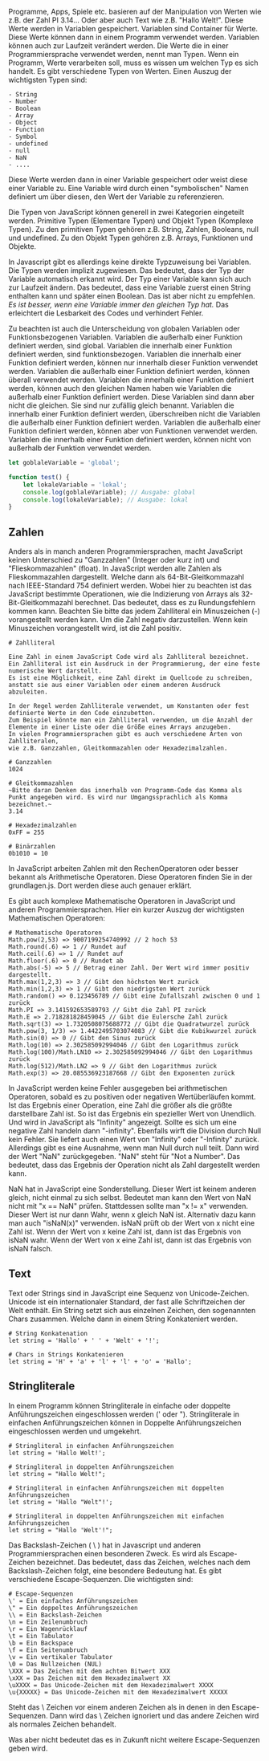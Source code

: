 Programme, Apps, Spiele etc. basieren auf der Manipulation von Werten wie z.B. der Zahl PI 3.14...
Oder aber auch Text wie z.B. "Hallo Welt!". Diese Werte werden in Variablen gespeichert. Variablen sind Container für Werte. Diese Werte können dann in einem Programm verwendet werden. Variablen können auch zur Laufzeit verändert werden. Die Werte die in einer Programmiersprache verwendet werden, nennt man Typen. Wenn ein Programm, Werte verarbeiten soll, muss es wissen um welchen Typ es sich handelt. Es gibt verschiedene Typen von Werten. Einen Auszug der wichtigsten Typen sind:

```quote
- String
- Number
- Boolean
- Array
- Object
- Function
- Symbol
- undefined
- null
- NaN
- ....
```

Diese Werte werden dann in einer Variable gespeichert oder weist diese einer Variable zu. Eine Variable wird durch einen "symbolischen" Namen definiert um über diesen, den Wert der Variable zu referenzieren.

Die Typen von JavaScript können generell in zwei Kategorien eingeteilt werden. Primitive Typen (Elementare Typen) und Objekt Typen (Komplexe Typen). Zu den primitiven Typen gehören z.B. String, Zahlen, Booleans, null und undefined. Zu den Objekt Typen gehören z.B. Arrays, Funktionen und Objekte.

In Javascript gibt es allerdings keine direkte Typzuweisung bei Variablen. Die Typen werden implizit zugewiesen. Das bedeutet, dass der Typ der Variable automatisch erkannt wird. Der Typ einer Variable kann sich auch zur Laufzeit ändern. Das bedeutet, dass eine Variable zuerst einen String enthalten kann und später einen Boolean. Das ist aber nicht zu empfehlen. _Es ist besser, wenn eine Variable immer den gleichen Typ hat._ Das erleichtert die Lesbarkeit des Codes und verhindert Fehler.

Zu beachten ist auch die Unterscheidung von globalen Variablen oder Funktionsbezogenen Variablen. Variablen die außerhalb einer Funktion definiert werden, sind global. Variablen die innerhalb einer Funktion definiert werden, sind funktionsbezogen. Variablen die innerhalb einer Funktion definiert werden, können nur innerhalb dieser Funktion verwendet werden. Variablen die außerhalb einer Funktion definiert werden, können überall verwendet werden. Variablen die innerhalb einer Funktion definiert werden, können auch den gleichen Namen haben wie Variablen die außerhalb einer Funktion definiert werden. Diese Variablen sind dann aber nicht die gleichen. Sie sind nur zufällig gleich benannt. Variablen die innerhalb einer Funktion definiert werden, überschreiben nicht die Variablen die außerhalb einer Funktion definiert werden. Variablen die außerhalb einer Funktion definiert werden, können aber von Funktionen verwendet werden. Variablen die innerhalb einer Funktion definiert werden, können nicht von außerhalb der Funktion verwendet werden.

```javascript
let goblaleVariable = 'global';

function test() {
    let lokaleVariable = 'lokal';
    console.log(goblaleVariable); // Ausgabe: global
    console.log(lokaleVariable); // Ausgabe: lokal
}
```

## Zahlen

Anders als in manch anderen Programmiersprachen, macht JavaScript keinen Unterschied zu "Ganzzahlen" (Integer oder kurz int) und "Flieskommazahlen" (float). In JavaScript werden alle Zahlen als Flieskommazahlen dargestellt. Welche dann als 64-Bit-Gleitkommazahl nach IEEE-Standard 754 definiert werden. Wobei hier zu beachten ist das JavaScript bestimmte Operationen, wie die Indizierung von Arrays als 32-Bit-Gleitkommazahl berechnet. Das bedeutet, dass es zu Rundungsfehlern kommen kann. Beachten Sie bitte das jedem Zahlliteral ein Minuszeichen (-) vorangestellt werden kann. Um die Zahl negativ darzustellen. Wenn kein Minuszeichen vorangestellt wird, ist die Zahl positiv.

```quote
# Zahlliteral

Eine Zahl in einem JavaScript Code wird als Zahlliteral bezeichnet.
Ein Zahlliteral ist ein Ausdruck in der Programmierung, der eine feste numerische Wert darstellt.
Es ist eine Möglichkeit, eine Zahl direkt im Quellcode zu schreiben,
anstatt sie aus einer Variablen oder einem anderen Ausdruck abzuleiten.

In der Regel werden Zahlliterale verwendet, um Konstanten oder fest definierte Werte in den Code einzubetten.
Zum Beispiel könnte man ein Zahlliteral verwenden, um die Anzahl der Elemente in einer Liste oder die Größe eines Arrays anzugeben.
In vielen Programmiersprachen gibt es auch verschiedene Arten von Zahlliteralen,
wie z.B. Ganzzahlen, Gleitkommazahlen oder Hexadezimalzahlen.

# Ganzzahlen
1024

# Gleitkommazahlen
~Bitte daran Denken das innerhalb von Programm-Code das Komma als Punkt angegeben wird. Es wird nur Umgangssprachlich als Komma bezeichnet.~
3.14

# Hexadezimalzahlen
0xFF = 255

# Binärzahlen
0b1010 = 10
```

In JavaScript arbeiten Zahlen mit den RechenOperatoren oder besser bekannt als Arithmetische Operatoren. Diese Operatoren finden Sie in der grundlagen.js. Dort werden diese auch genauer erklärt.

Es gibt auch komplexe Mathematische Operatoren in JavaScript und anderen Programmiersprachen. Hier ein kurzer Auszug der wichtigsten Mathematischen Operatoren:

```quote
# Mathematische Operatoren
Math.pow(2,53) => 9007199254740992 // 2 hoch 53
Math.round(.6) => 1 // Rundet auf
Math.ceil(.6) => 1 // Rundet auf
Math.floor(.6) => 0 // Rundet ab
Math.abs(-5) => 5 // Betrag einer Zahl. Der Wert wird immer positiv dargestellt.
Math.max(1,2,3) => 3 // Gibt den höchsten Wert zurück
Math.min(1,2,3) => 1 // Gibt den niedrigsten Wert zurück
Math.random() => 0.123456789 // Gibt eine Zufallszahl zwischen 0 und 1 zurück
Math.PI => 3.141592653589793 // Gibt die Zahl PI zurück
Math.E => 2.718281828459045 // Gibt die Eulersche Zahl zurück
Math.sqrt(3) => 1.7320508075688772 // Gibt die Quadratwurzel zurück
Math.pow(3, 1/3) => 1.4422495703074083 // Gibt die Kubikwurzel zurück
Math.sin(0) => 0 // Gibt den Sinus zurück
Math.log(10) => 2.302585092994046 // Gibt den Logarithmus zurück
Math.log(100)/Math.LN10 => 2.302585092994046 // Gibt den Logarithmus zurück
Math.log(512)/Math.LN2 => 9 // Gibt den Logarithmus zurück
Math.exp(3) => 20.085536923187668 // Gibt den Exponenten zurück
```

In JavaScript werden keine Fehler ausgegeben bei arithmetischen Operatoren, sobald es zu positiven oder negativen Wertüberläufen kommt. Ist das Ergebnis einer Operation, eine Zahl die größer als die größte darstellbare Zahl ist. So ist das Ergebnis ein spezieller Wert von Unendlich. Und wird in JavaScript als "Infinity" angezeigt. Sollte es sich um eine negative Zahl handeln dann "-infinity". Ebenfalls wirft die Division durch Null kein Fehler. Sie liefert auch einen Wert von "Infinity" oder "-Infinity" zurück. Allerdings gibt es eine Ausnahme, wenn man Null durch null teilt. Dann wird der Wert "NaN" zurückgegeben. "NaN" steht für "Not a Number". Das bedeutet, dass das Ergebnis der Operation nicht als Zahl dargestellt werden kann.

NaN hat in JavaScript eine Sonderstellung. Dieser Wert ist keinem anderen gleich, nicht einmal zu sich selbst.
Bedeutet man kann den Wert von NaN nicht mit "x == NaN" prüfen. Stattdessen sollte man "x != x" verwenden. Dieser Wert ist nur dann Wahr, wenn x gleich NaN ist. Alternativ dazu kann man auch "isNaN(x)" verwenden. isNaN prüft ob der Wert von x nicht eine Zahl ist. Wenn der Wert von x keine Zahl ist, dann ist das Ergebnis von isNaN wahr. Wenn der Wert von x eine Zahl ist, dann ist das Ergebnis von isNaN falsch.

## Text

Text oder Strings sind in JavaScript eine Sequenz von Unicode-Zeichen. Unicode ist ein internationaler Standard, der fast alle Schriftzeichen der Welt enthält. Ein String setzt sich aus einzelnen Zeichen, den sogenannten Chars zusammen. Welche dann in einem String Konkateniert werden.

```quote
# String Konkatenation
let string = 'Hallo' + ' ' + 'Welt' + '!';

# Chars in Strings Konkatenieren
let string = 'H' + 'a' + 'l' + 'l' + 'o' = 'Hallo';
```

## Stringliterale

In einem Programm können Stringliterale in einfache oder doppelte Anführungszeichen eingeschlossen werden (' oder "). Stringliterale in einfachen Anführungszeichen können in Doppelte Anführungszeichen eingeschlossen werden und umgekehrt.

```quote
# Stringliteral in einfachen Anführungszeichen
let string = 'Hallo Welt!';

# Stringliteral in doppelten Anführungszeichen
let string = "Hallo Welt!";

# Stringliteral in einfachen Anführungszeichen mit doppelten Anführungszeichen
let string = 'Hallo "Welt"!';

# Stringliteral in doppelten Anführungszeichen mit einfachen Anführungszeichen
let string = "Hallo 'Welt'!";
```

Das Backslash-Zeichen ( \ ) hat in Javascript und anderen Programmiersprachen einen besonderen Zweck. Es wird als Escape-Zeichen bezeichnet. Das bedeutet, dass das Zeichen, welches nach dem Backslash-Zeichen folgt, eine besondere Bedeutung hat. Es gibt verschiedene Escape-Sequenzen. Die wichtigsten sind:

```quote
# Escape-Sequenzen
\' = Ein einfaches Anführungszeichen
\" = Ein doppeltes Anführungszeichen
\\ = Ein Backslash-Zeichen
\n = Ein Zeilenumbruch
\r = Ein Wagenrücklauf
\t = Ein Tabulator
\b = Ein Backspace
\f = Ein Seitenumbruch
\v = Ein vertikaler Tabulator
\0 = Das Nullzeichen (NUL)
\XXX = Das Zeichen mit dem achten Bitwert XXX
\xXX = Das Zeichen mit dem Hexadezimalwert XX
\uXXXX = Das Unicode-Zeichen mit dem Hexadezimalwert XXXX
\u{XXXXX} = Das Unicode-Zeichen mit dem Hexadezimalwert XXXXX
```

Steht das \ Zeichen vor einem anderen Zeichen als in denen in den Escape-Sequenzen. Dann wird das \ Zeichen ignoriert und das andere Zeichen wird als normales Zeichen behandelt.

Was aber nicht bedeutet das es in Zukunft nicht weitere Escape-Sequenzen geben wird.
